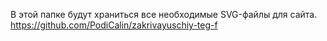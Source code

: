В этой папке будут храниться все необходимые SVG-файлы для сайта.
https://github.com/PodiCalin/zakrivayuschiy-teg-f